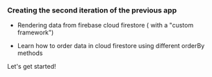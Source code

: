 ### Creating the second iteration of the previous app

 - Rendering data from firebase cloud firestore ( with a "custom framework")
 
 - Learn how to order data in cloud firestore using different orderBy methods
 
 Let's get started!
